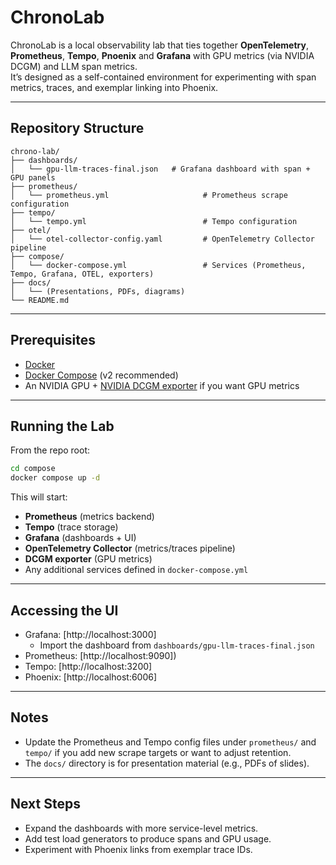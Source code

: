 # ChronoLab

ChronoLab is a local observability lab that ties together **OpenTelemetry**, **Prometheus**, **Tempo**, **Pnoenix** and **Grafana** with GPU metrics (via NVIDIA DCGM) and LLM span metrics.  
It’s designed as a self-contained environment for experimenting with span metrics, traces, and exemplar linking into Phoenix.

---

## Repository Structure

```
chrono-lab/
├── dashboards/
│   └── gpu-llm-traces-final.json   # Grafana dashboard with span + GPU panels
├── prometheus/
│   └── prometheus.yml                     # Prometheus scrape configuration
├── tempo/
│   └── tempo.yml                          # Tempo configuration
├── otel/
│   └── otel-collector-config.yaml         # OpenTelemetry Collector pipeline
├── compose/
│   └── docker-compose.yml                 # Services (Prometheus, Tempo, Grafana, OTEL, exporters)
├── docs/
│   └── (Presentations, PDFs, diagrams)
└── README.md
```

---

## Prerequisites

- [Docker](https://docs.docker.com/get-docker/)  
- [Docker Compose](https://docs.docker.com/compose/install/) (v2 recommended)  
- An NVIDIA GPU + [NVIDIA DCGM exporter](https://github.com/NVIDIA/dcgm-exporter) if you want GPU metrics  

---

## Running the Lab

From the repo root:

```bash
cd compose
docker compose up -d
```

This will start:
- **Prometheus** (metrics backend)
- **Tempo** (trace storage)
- **Grafana** (dashboards + UI)
- **OpenTelemetry Collector** (metrics/traces pipeline)
- **DCGM exporter** (GPU metrics)
- Any additional services defined in `docker-compose.yml`

---

## Accessing the UI

- Grafana: [http://localhost:3000]
  - Import the dashboard from `dashboards/gpu-llm-traces-final.json`  
- Prometheus: [http://localhost:9090])  
- Tempo: [http://localhost:3200]
- Phoenix: [http://localhost:6006]

---

## Notes

- Update the Prometheus and Tempo config files under `prometheus/` and `tempo/` if you add new scrape targets or want to adjust retention.  
- The `docs/` directory is for presentation material (e.g., PDFs of slides).  

---

## Next Steps

- Expand the dashboards with more service-level metrics.  
- Add test load generators to produce spans and GPU usage.  
- Experiment with Phoenix links from exemplar trace IDs.
